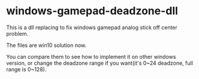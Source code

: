 # windows-gamepad-deadzone-dll
This is a dll replacing to fix windows gamepad analog stick off center problem.

The files are win10 solution now.

You can compare them to see how to implement it on other windows version,
or change the deadzone range if you want(it's 0~24 deadzone, full range is 0~128).
